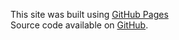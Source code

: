 This site was built using [GitHub Pages](https://pages.github.com/)  
Source code available on [GitHub](https://github.com/DanielCzerniejewicz/dc-scripts/tree/dc-inventory).
